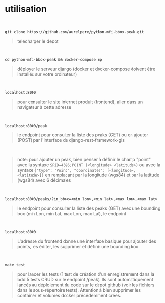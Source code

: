 
# utilisation 
<br>

`git clone https://github.com/aurelpere/python-mfi-bbox-peak.git`
>telecharger le depot
<br>

`cd python-mfi-bbox-peak && docker-compose up`
>déployer le serveur django (docker et docker-compose doivent être installés sur votre ordinateur)
<br>

`localhost:8000`
>pour consulter le site internet produit (frontend), aller dans un navigateur à cette adresse 
<br>

`localhost:8000/peak`
>le endpoint  pour consulter la liste des peaks (GET) ou en ajouter (POST) par l'interface de django-rest-framework-gis
<br>

>note: pour ajouter un peak, bien penser à définir le champ "point" avec la syntaxe `SRID=4326;POINT (<longitude> <latitude>)` ou avec la syntaxe `{"type": "Point", "coordinates": [<longitude>, <latitude>]}` en remplacant <longitude> par la longitude (wgs84) et <latitude> par la latitude (wgs84) avec 6 décimales
<br>

`localhost:8000/peaks/?in_bbox=<min lon>,<min lat>,<max lon>,<max lat>`
>le endpoint  pour consulter la liste des peaks (GET) avec une bounding box (min Lon, min Lat, max Lon, max Lat), le endpoint
<br>

`localhost:8000`
>L'adresse du frontend donne une interface basique pour ajouter des points, les éditer, les supprimer et définir une bounding box
<br>

`make test`
>pour lancer les tests (1 test de création d'un enregistrement dans la bdd 5 tests CRUD sur le endpoint /peak). Ils sont automatiquement lancés au déploiement du code sur le dépot github (voir les fichiers dans le sous-répertoire tests). Attention à bien supprimer les container et volumes docker précédemment crées.
<br>

